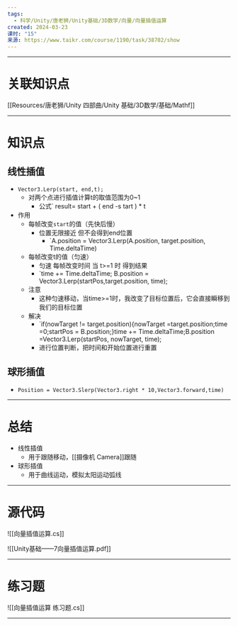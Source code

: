 ```yaml
---
tags:
  - 科学/Unity/唐老狮/Unity基础/3D数学/向量/向量插值运算
created: 2024-03-23
课时: "15"
来源: https://www.taikr.com/course/1190/task/38702/show
---
```


---
# 关联知识点

[[Resources/唐老狮/Unity 四部曲/Unity 基础/3D数学/基础/Mathf]]

---
# 知识点


## 线性插值

- `Vector3.Lerp(start, end,t);`
	- 对两个点进行插值计算t的取值范围为0~1
		- 公式` result= start + ( end -s tart ) * t
- 作用
	- 每帧改变`start`的值（先快后慢）
		- 位置无限接近 但不会得到end位置
			- `A.position = Vector3.Lerp(A.position, target.position, Time.deltaTime)
	- 每帧改变t的值（匀速）
		- 匀速 每帧改变时间 当 t>=1 时 得到结果
		- `time += Time.deltaTime; B.position = Vector3.Lerp(startPos,target.position, time);
	- 注意
		- 这种匀速移动，当time>=1时，我改变了目标位置后，它会直接瞬移到我们的目标位置
	- 解决
		- `if(nowTarget != target.position){nowTarget =target.position;time =0;startPos = B.position;}time += Time.deltaTime;B.position =Vector3.Lerp(startPos, nowTarget, time);
		- 进行位置判断，把时间和开始位置进行重置
## 球形插值

- `Position = Vector3.Slerp(Vector3.right * 10,Vector3.forward,time)`



---
# 总结

- 线性插值
	- 用于跟随移动，[[摄像机 Camera]]跟随
- 球形插值
	- 用于曲线运动，模拟太阳运动弧线

---
# 源代码

![[向量插值运算.cs]]

![[Unity基础——7向量插值运算.pdf]]

---
# 练习题

![[向量插值运算 练习题.cs]]

---
